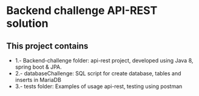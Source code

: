 # Backend challenge API-REST solution
## This project contains
* 1.- Backend-challenge folder: api-rest project, developed using Java 8, spring boot & JPA.
* 2.- databaseChallenge: SQL script for create database, tables and inserts in MariaDB
* 3.- tests folder: Examples of usage api-rest, testing using postman

